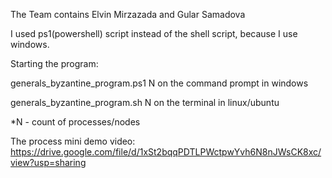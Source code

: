 The Team contains Elvin Mirzazada and Gular Samadova

I used ps1(powershell) script instead of the shell script, because I use windows.

Starting the program:

generals_byzantine_program.ps1 N on the command prompt in windows

generals_byzantine_program.sh N on the terminal in linux/ubuntu

*N - count of processes/nodes


The process mini demo video: https://drive.google.com/file/d/1xSt2bqqPDTLPWctpwYvh6N8nJWsCK8xc/view?usp=sharing
